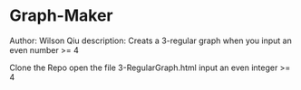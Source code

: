 ﻿# Graph-Maker
 Author: Wilson Qiu
 description:
 Creats a 3-regular graph when you input an even number >= 4
 
 Clone the Repo 
 open the file 3-RegularGraph.html
 input an even integer >= 4
